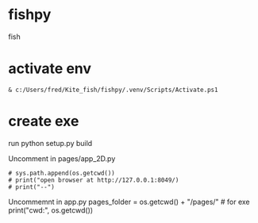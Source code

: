 # fishpy
fish

# activate env
    & c:/Users/fred/Kite_fish/fishpy/.venv/Scripts/Activate.ps1


# create exe 
run
     python setup.py build

Uncomment in pages/app_2D.py

    # sys.path.append(os.getcwd())
    # print("open browser at http://127.0.0.1:8049/)
    # print("--")

Uncommemnt in app.py
    pages_folder = os.getcwd() + "/pages/"  # for exe
    print("cwd:", os.getcwd())